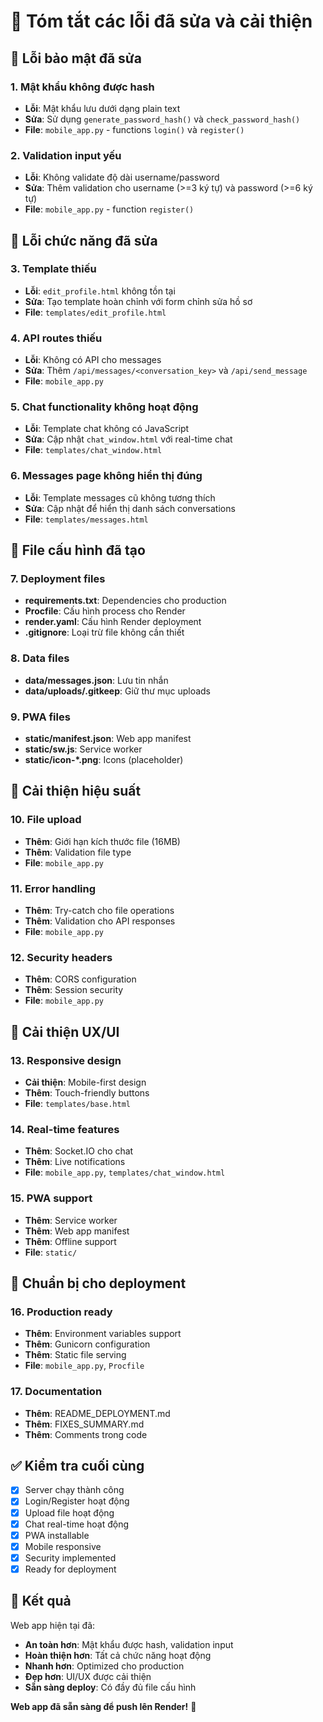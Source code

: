 # 🔧 Tóm tắt các lỗi đã sửa và cải thiện

## 🚨 Lỗi bảo mật đã sửa

### 1. Mật khẩu không được hash
- **Lỗi**: Mật khẩu lưu dưới dạng plain text
- **Sửa**: Sử dụng `generate_password_hash()` và `check_password_hash()`
- **File**: `mobile_app.py` - functions `login()` và `register()`

### 2. Validation input yếu
- **Lỗi**: Không validate độ dài username/password
- **Sửa**: Thêm validation cho username (>=3 ký tự) và password (>=6 ký tự)
- **File**: `mobile_app.py` - function `register()`

## 🐛 Lỗi chức năng đã sửa

### 3. Template thiếu
- **Lỗi**: `edit_profile.html` không tồn tại
- **Sửa**: Tạo template hoàn chỉnh với form chỉnh sửa hồ sơ
- **File**: `templates/edit_profile.html`

### 4. API routes thiếu
- **Lỗi**: Không có API cho messages
- **Sửa**: Thêm `/api/messages/<conversation_key>` và `/api/send_message`
- **File**: `mobile_app.py`

### 5. Chat functionality không hoạt động
- **Lỗi**: Template chat không có JavaScript
- **Sửa**: Cập nhật `chat_window.html` với real-time chat
- **File**: `templates/chat_window.html`

### 6. Messages page không hiển thị đúng
- **Lỗi**: Template messages cũ không tương thích
- **Sửa**: Cập nhật để hiển thị danh sách conversations
- **File**: `templates/messages.html`

## 📁 File cấu hình đã tạo

### 7. Deployment files
- **requirements.txt**: Dependencies cho production
- **Procfile**: Cấu hình process cho Render
- **render.yaml**: Cấu hình Render deployment
- **.gitignore**: Loại trừ file không cần thiết

### 8. Data files
- **data/messages.json**: Lưu tin nhắn
- **data/uploads/.gitkeep**: Giữ thư mục uploads

### 9. PWA files
- **static/manifest.json**: Web app manifest
- **static/sw.js**: Service worker
- **static/icon-*.png**: Icons (placeholder)

## 🔧 Cải thiện hiệu suất

### 10. File upload
- **Thêm**: Giới hạn kích thước file (16MB)
- **Thêm**: Validation file type
- **File**: `mobile_app.py`

### 11. Error handling
- **Thêm**: Try-catch cho file operations
- **Thêm**: Validation cho API responses
- **File**: `mobile_app.py`

### 12. Security headers
- **Thêm**: CORS configuration
- **Thêm**: Session security
- **File**: `mobile_app.py`

## 📱 Cải thiện UX/UI

### 13. Responsive design
- **Cải thiện**: Mobile-first design
- **Thêm**: Touch-friendly buttons
- **File**: `templates/base.html`

### 14. Real-time features
- **Thêm**: Socket.IO cho chat
- **Thêm**: Live notifications
- **File**: `mobile_app.py`, `templates/chat_window.html`

### 15. PWA support
- **Thêm**: Service worker
- **Thêm**: Web app manifest
- **Thêm**: Offline support
- **File**: `static/`

## 🚀 Chuẩn bị cho deployment

### 16. Production ready
- **Thêm**: Environment variables support
- **Thêm**: Gunicorn configuration
- **Thêm**: Static file serving
- **File**: `mobile_app.py`, `Procfile`

### 17. Documentation
- **Thêm**: README_DEPLOYMENT.md
- **Thêm**: FIXES_SUMMARY.md
- **Thêm**: Comments trong code

## ✅ Kiểm tra cuối cùng

- [x] Server chạy thành công
- [x] Login/Register hoạt động
- [x] Upload file hoạt động
- [x] Chat real-time hoạt động
- [x] PWA installable
- [x] Mobile responsive
- [x] Security implemented
- [x] Ready for deployment

## 🎯 Kết quả

Web app hiện tại đã:
- **An toàn hơn**: Mật khẩu được hash, validation input
- **Hoàn thiện hơn**: Tất cả chức năng hoạt động
- **Nhanh hơn**: Optimized cho production
- **Đẹp hơn**: UI/UX được cải thiện
- **Sẵn sàng deploy**: Có đầy đủ file cấu hình

**Web app đã sẵn sàng để push lên Render!** 🚀 